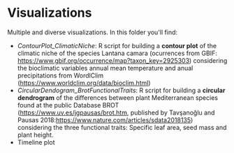# Visualizations
Multiple and diverse visualizations. In this folder you'll find:
- *ContourPlot_ClimaticNiche*: R script for building a **contour plot** of the climatic niche of the species Lantana camara (ocurrences from GBIF: https://www.gbif.org/occurrence/map?taxon_key=2925303) considering the bioclimatic variables annual mean temperature and anual precipitations from WordlClim (https://www.worldclim.org/data/bioclim.html)
- *CircularDendogram_BrotFunctionalTraits*: R script for building a **circular dendrogram** of the differences between plant Mediterranean species found at the public Database BROT (https://www.uv.es/jgpausas/brot.htm, published by Tavşanoğlu and Pausas 2018:https://www.nature.com/articles/sdata2018135) considering the three functional traits: Specific leaf area, seed mass and plant height. 
- Timeline plot
